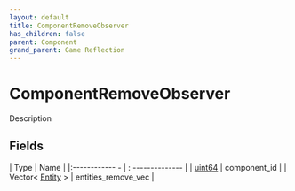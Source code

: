 ```yaml
---
layout: default
title: ComponentRemoveObserver
has_children: false
parent: Component
grand_parent: Game Reflection
---
```

# ComponentRemoveObserver
Description 

## Fields
| Type | Name |
|:------------ - | : -------------- |
| [uint64](game-reflection/components/uint64.md) | component_id |
| Vector< [Entity](game-reflection/classes/entity.md) > | entities_remove_vec |
